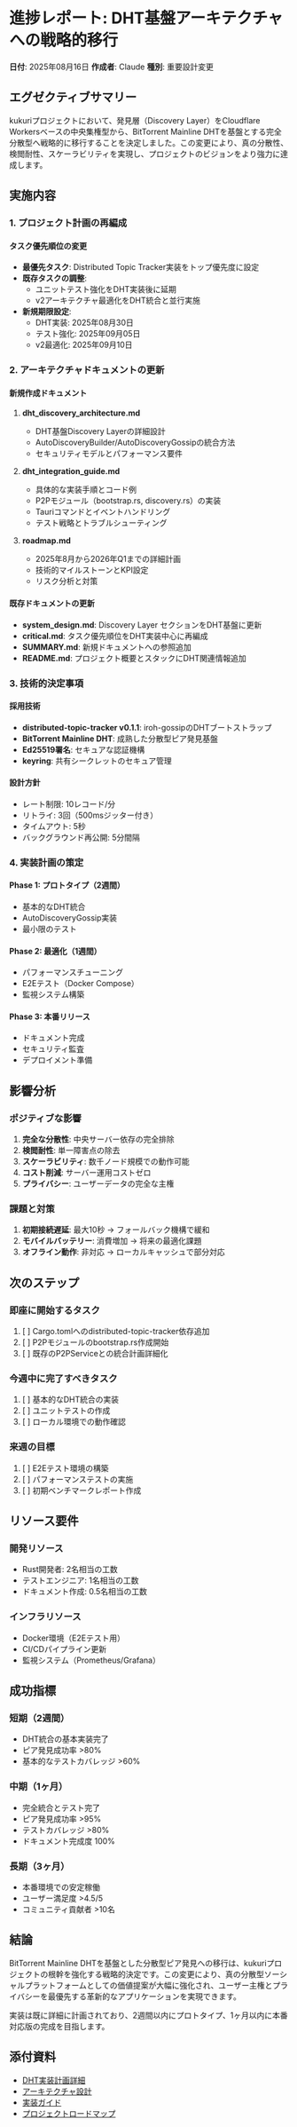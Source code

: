 # 進捗レポート: DHT基盤アーキテクチャへの戦略的移行

**日付**: 2025年08月16日
**作成者**: Claude
**種別**: 重要設計変更

## エグゼクティブサマリー

kukuriプロジェクトにおいて、発見層（Discovery Layer）をCloudflare Workersベースの中央集権型から、BitTorrent Mainline DHTを基盤とする完全分散型へ戦略的に移行することを決定しました。この変更により、真の分散性、検閲耐性、スケーラビリティを実現し、プロジェクトのビジョンをより強力に達成します。

## 実施内容

### 1. プロジェクト計画の再編成

#### タスク優先順位の変更
- **最優先タスク**: Distributed Topic Tracker実装をトップ優先度に設定
- **既存タスクの調整**: 
  - ユニットテスト強化をDHT実装後に延期
  - v2アーキテクチャ最適化をDHT統合と並行実施
- **新規期限設定**: 
  - DHT実装: 2025年08月30日
  - テスト強化: 2025年09月05日
  - v2最適化: 2025年09月10日

### 2. アーキテクチャドキュメントの更新

#### 新規作成ドキュメント
1. **dht_discovery_architecture.md**
   - DHT基盤Discovery Layerの詳細設計
   - AutoDiscoveryBuilder/AutoDiscoveryGossipの統合方法
   - セキュリティモデルとパフォーマンス要件

2. **dht_integration_guide.md**
   - 具体的な実装手順とコード例
   - P2Pモジュール（bootstrap.rs, discovery.rs）の実装
   - Tauriコマンドとイベントハンドリング
   - テスト戦略とトラブルシューティング

3. **roadmap.md**
   - 2025年8月から2026年Q1までの詳細計画
   - 技術的マイルストーンとKPI設定
   - リスク分析と対策

#### 既存ドキュメントの更新
- **system_design.md**: Discovery Layer セクションをDHT基盤に更新
- **critical.md**: タスク優先順位をDHT実装中心に再編成
- **SUMMARY.md**: 新規ドキュメントへの参照追加
- **README.md**: プロジェクト概要とスタックにDHT関連情報追加

### 3. 技術的決定事項

#### 採用技術
- **distributed-topic-tracker v0.1.1**: iroh-gossipのDHTブートストラップ
- **BitTorrent Mainline DHT**: 成熟した分散型ピア発見基盤
- **Ed25519署名**: セキュアな認証機構
- **keyring**: 共有シークレットのセキュア管理

#### 設計方針
- レート制限: 10レコード/分
- リトライ: 3回（500msジッター付き）
- タイムアウト: 5秒
- バックグラウンド再公開: 5分間隔

### 4. 実装計画の策定

#### Phase 1: プロトタイプ（2週間）
- 基本的なDHT統合
- AutoDiscoveryGossip実装
- 最小限のテスト

#### Phase 2: 最適化（1週間）
- パフォーマンスチューニング
- E2Eテスト（Docker Compose）
- 監視システム構築

#### Phase 3: 本番リリース
- ドキュメント完成
- セキュリティ監査
- デプロイメント準備

## 影響分析

### ポジティブな影響
1. **完全な分散性**: 中央サーバー依存の完全排除
2. **検閲耐性**: 単一障害点の除去
3. **スケーラビリティ**: 数千ノード規模での動作可能
4. **コスト削減**: サーバー運用コストゼロ
5. **プライバシー**: ユーザーデータの完全な主権

### 課題と対策
1. **初期接続遅延**: 最大10秒 → フォールバック機構で緩和
2. **モバイルバッテリー**: 消費増加 → 将来の最適化課題
3. **オフライン動作**: 非対応 → ローカルキャッシュで部分対応

## 次のステップ

### 即座に開始するタスク
1. [ ] Cargo.tomlへのdistributed-topic-tracker依存追加
2. [ ] P2Pモジュールのbootstrap.rs作成開始
3. [ ] 既存のP2PServiceとの統合計画詳細化

### 今週中に完了すべきタスク
1. [ ] 基本的なDHT統合の実装
2. [ ] ユニットテストの作成
3. [ ] ローカル環境での動作確認

### 来週の目標
1. [ ] E2Eテスト環境の構築
2. [ ] パフォーマンステストの実施
3. [ ] 初期ベンチマークレポート作成

## リソース要件

### 開発リソース
- Rust開発者: 2名相当の工数
- テストエンジニア: 1名相当の工数
- ドキュメント作成: 0.5名相当の工数

### インフラリソース
- Docker環境（E2Eテスト用）
- CI/CDパイプライン更新
- 監視システム（Prometheus/Grafana）

## 成功指標

### 短期（2週間）
- DHT統合の基本実装完了
- ピア発見成功率 >80%
- 基本的なテストカバレッジ >60%

### 中期（1ヶ月）
- 完全統合とテスト完了
- ピア発見成功率 >95%
- テストカバレッジ >80%
- ドキュメント完成度 100%

### 長期（3ヶ月）
- 本番環境での安定稼働
- ユーザー満足度 >4.5/5
- コミュニティ貢献者 >10名

## 結論

BitTorrent Mainline DHTを基盤とした分散型ピア発見への移行は、kukuriプロジェクトの根幹を強化する戦略的決定です。この変更により、真の分散型ソーシャルプラットフォームとしての価値提案が大幅に強化され、ユーザー主権とプライバシーを最優先する革新的なアプリケーションを実現できます。

実装は既に詳細に計画されており、2週間以内にプロトタイプ、1ヶ月以内に本番対応版の完成を目指します。

## 添付資料

- [DHT実装計画詳細](../activeContext/distributed-topic-tracker-plan.md)
- [アーキテクチャ設計](../../02_architecture/dht_discovery_architecture.md)
- [実装ガイド](../../03_implementation/dht_integration_guide.md)
- [プロジェクトロードマップ](../roadmap.md)